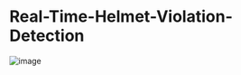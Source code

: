 # Real-Time-Helmet-Violation-Detection
![image](https://github.com/zain-ramzan/Real-Time-Helmet-Violation-Detection/assets/64620737/5879ff82-50d6-4d09-bd11-78d30fa151c7)
